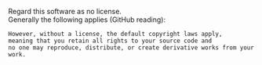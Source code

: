 Regard this software as no license.  
Generally the following applies (GitHub reading):  
```
However, without a license, the default copyright laws apply,
meaning that you retain all rights to your source code and
no one may reproduce, distribute, or create derivative works from your work.
```